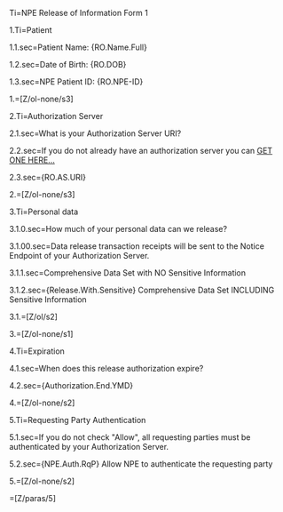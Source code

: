 Ti=NPE Release of Information Form 1

1.Ti=Patient

1.1.sec=Patient Name: {RO.Name.Full}

1.2.sec=Date of Birth: {RO.DOB}

1.3.sec=NPE Patient ID: {RO.NPE-ID}

1.=[Z/ol-none/s3]

2.Ti=Authorization Server

2.1.sec=What is your Authorization Server URI? 

2.2.sec=If you do not already have an authorization server you can <a href="http://">GET ONE HERE...</a>

2.3.sec={RO.AS.URI}

2.=[Z/ol-none/s3]

3.Ti=Personal data

3.1.0.sec=How much of your personal data can we release?

3.1.00.sec=Data release transaction receipts will be sent to the Notice Endpoint of your Authorization Server.

3.1.1.sec=Comprehensive Data Set with NO Sensitive Information

3.1.2.sec={Release.With.Sensitive} Comprehensive Data Set INCLUDING Sensitive Information

3.1.=[Z/ol/s2]

3.=[Z/ol-none/s1]

4.Ti=Expiration

4.1.sec=When does this release authorization expire?

4.2.sec={Authorization.End.YMD}

4.=[Z/ol-none/s2]

5.Ti=Requesting Party Authentication

5.1.sec=If you do not check "Allow", all requesting parties must be authenticated by your Authorization Server.

5.2.sec={NPE.Auth.RqP} Allow NPE to authenticate the requesting party

5.=[Z/ol-none/s2]

=[Z/paras/5]
